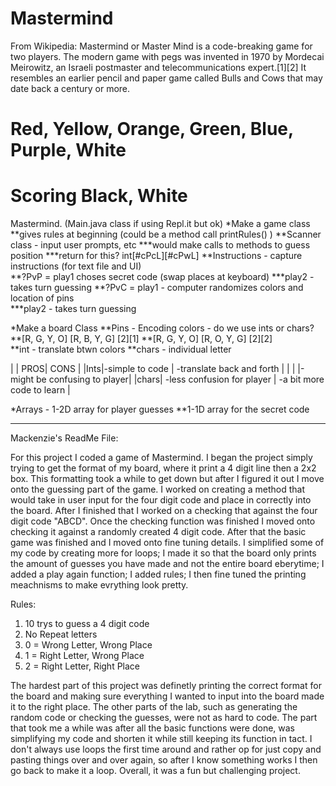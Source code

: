 # Mastermind

From Wikipedia: Mastermind or Master Mind is a code-breaking game for two players. The modern game with pegs was invented in 1970 by Mordecai Meirowitz, an Israeli postmaster and telecommunications expert.[1][2] It resembles an earlier pencil and paper game called Bulls and Cows that may date back a century or more.

# Red, Yellow, Orange, Green, Blue, Purple, White
# Scoring Black, White

Mastermind.  (Main.java class if using Repl.it but ok)
*Make a game class
**gives rules at beginning (could be a method call printRules() )
**Scanner class - input user prompts, etc
***would make calls to methods to guess position
***return for this? int[#cPcL][#cPwL]
**Instructions - capture instructions (for text file and UI)\
**?PvP = play1 choses secret code (swap places at keyboard)
***play2 - takes turn guessing
**?PvC	= play1 - computer randomizes colors and location of pins				
***play2 - takes turn guessing
		
*Make a board Class
**Pins - Encoding colors - do we use ints or chars?
**[R, G, Y, O]   [R, B, Y, G]  [2][1]
**[R, G, Y, O]   [R, O, Y, G]  [2][2]   
**int - translate btwn colors
**chars - individual letter

|  | PROS| CONS |
|Ints|-simple to code | -translate back and forth |
|   |		     |-might be confusing to player|
|chars| -less confusion for player | -a bit more code to learn |	 

*Arrays - 1-2D array for player guesses
	**1-1D array for the secret code


----------------------------------------------------------------------------------
Mackenzie's ReadMe File:

For this project I coded a game of Mastermind.  I began the project simply trying to get the format of my board, where it print a 4 digit line then a 2x2 box.  This formatting took a while to get down but after I figured it out I move onto the guessing part of the game.  I worked on creating a method that would take in user input for the four digit code and place in correctly into the board.  After I finished that I worked on a checking that against the four digit code "ABCD".  Once the checking function was finished I moved onto checking it against a randomly created 4 digit code.  After that the basic game was finished and I moved onto fine tuning details.  I simplified some of my code by creating more for loops; I made it so that the board only prints the amount of guesses you have made and not the entire board eberytime; I added a play again function; I added rules; I then fine tuned the printing meachnisms to make evrything look pretty.

Rules: 
1. 10 trys to guess a 4 digit code
2. No Repeat letters
3. 0 = Wrong Letter, Wrong Place
4. 1 = Right Letter, Wrong Place
5. 2 = Right Letter, Right Place

The hardest part of this project was definetly printing the correct format for the board and making sure everything I wanted to input into the board made it to the right place.  The other parts of the lab, such as generating the random code or checking the guesses, were not as hard to code.  The part that took me a while was after all the basic functions were done, was simplifying my code and shorten it while still keeping its function in tact.  I don't always use loops the first time around and rather op for just copy and pasting things over and over again, so after I know something works I then go back to make it a loop.  Overall, it was a fun but challenging project.



